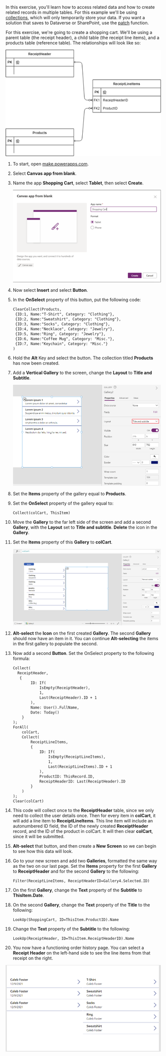 In this exercise, you'll learn how to access related data and how to create related records in multiple tables. For this example we'll be using [collections](/powerapps/maker/canvas-apps/create-update-collection/?azure-portal=true), which will only temporarily store your data. If you want a solution that saves to Dataverse or SharePoint, use the [patch](/powerapps/maker/canvas-apps/functions/function-patch/?azure-portal=true) function.

For this exercise, we're going to create a shopping cart. We'll be using a parent table (the receipt header), a child table (the receipt line items), and a products table (reference table). The relationships will look like so:

![Diagram of the relationships between our three tables.](../media/3-Exercise-Relationships.png)

1. To start, open [make.powerapps.com](https://make.powerapps.com/?azure-portal=true).

1. Select **Canvas app from blank**.

1. Name the app **Shopping Cart**, select **Tablet**, then select **Create**.

    ![Screenshot of the create canvas app pop up menu.](../media/3-exercise-create-app.png)

1. Now select **Insert** and select **Button**.

1. In the **OnSelect** property of this button, put the following code:

    ```powerappsfl
    ClearCollect(Products,
     {ID:1, Name:"T-Shirt", Category: "Clothing"},
     {ID:2, Name:"Sweatshirt", Category: "Clothing"},
     {ID:3, Name:"Socks", Category: "Clothing"},
     {ID:4, Name:"Necklace", Category: "Jewelry"},
     {ID:5, Name:"Ring", Category: "Jewelry"},
     {ID:6, Name:"Coffee Mug", Category: "Misc."},
     {ID:7, Name:"Keychain", Category: "Misc."}
    )
    ```

1. Hold the **Alt** Key and select the button. The collection titled **Products** has now been created.

1. Add a **Vertical Gallery** to the screen, change the **Layout** to **Title and Subtitle**.

    ![Screenshot of the gallery configuration.](../media/3-exercise-configure-gallery.png)

1. Set the **Items** property of the gallery equal to **Products**.

1. Set the **OnSelect** property of the gallery equal to:

    ```powerappfl
    Collect(colCart, ThisItem)
    ```

1. Move the **Gallery** to the far left side of the screen and add a second **Gallery**, with the **Layout** set to **Title and subtitle**. **Delete** the icon in the **Gallery**.

1. Set the **Items** property of this **Gallery** to **colCart**.

    ![Screenshot of the two galleries, along with the button.](../media/3-exercise-cart.png)

1. **Alt-select** the **Icon** on the first created **Gallery**. The second **Gallery** should now have an item in it. You can continue **Alt-selecting** the items in the first gallery to populate the second.

1. Now add a second **Button**. Set the OnSelect property to the following formula:

    ```powerapps fl
    Collect(
      ReceiptHeader,
       {
            ID: If(
                IsEmpty(ReceiptHeader),
                1,
                Last(ReceiptHeader).ID + 1
            ),
            Name: User().FullName,
            Date: Today()
        }
    );
    ForAll(
        colCart,
        Collect(
            ReceiptLineItems,
            {
                ID: If(
                    IsEmpty(ReceiptLineItems),
                    1,
                    Last(ReceiptLineItems).ID + 1
                ),
                ProductID: ThisRecord.ID,
                ReceiptHeaderID: Last(ReceiptHeader).ID
            }
        )
    );
    Clear(colCart)
    ```

1. This code will collect once to the **ReceiptHeader** table, since we only need to collect the user details once. Then for every item in **colCart**, it will add a line item to **ReceiptLineItems**. This line item will include an autonumbered ID field, the ID of the newly created **ReceiptHeader** record, and the ID of the product in colCart. It will then clear **colCart**, since it will be submitted.

1. **Alt-select** that button, and then create a **New Screen** so we can begin to see how this data will look.

1. Go to your new screen and add two **Galleries**, formatted the same way as the two on our last page. Set the **Items** property for the first **Gallery** to **ReceiptHeader** and for the second **Gallery** to the following:

    ``` powerappsfl
    Filter(ReceiptLineItems, ReceiptHeaderID=Gallery4.Selected.ID)
    ```

1. On the first **Gallery**, change the **Text** property of the **Subtitle** to **ThisItem.Date**.

1. On the second **Gallery**, change the **Text** property of the **Title** to the following:

    ``` powerappsfl
    LookUp(ShoppingCart, ID=ThisItem.ProductID).Name
    ```

1. Change the **Text** property of the **Subtitle** to the following:

    ``` powerappsfl
    LookUp(ReceiptHeader, ID=ThisItem.ReceiptHeaderID).Name
    ```

1. You now have a functioning order history page. You can select a **Receipt Header** on the left-hand side to see the line items from that receipt on the right.

![Screenshot of the two order history galleries.](../media/3-exercise-view-orders.png)
